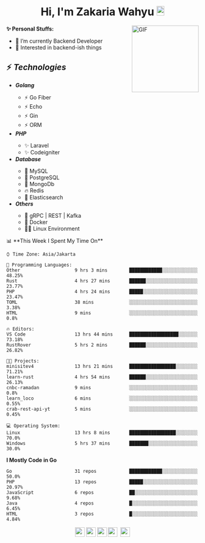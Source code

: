 <h1 align="center">Hi, I'm Zakaria Wahyu <img src="https://github.com/TheDudeThatCode/TheDudeThatCode/blob/master/Assets/Hi.gif" width="20px" height="25px"></h1>

<img align="right" alt="GIF" height="175px" src="https://www.nayakapratama.co.id/wp-content/uploads/2019/07/Website-Maintenance.gif" />

**✨ Personal Stuffs:**
- 🔭 I’m currently Backend Developer
- 🌱 Interested in backend-ish things

<h2>⚡ <i>Technologies</i></h2>
<ul>
<li><strong><i>Golang</i></strong></li>
  <ul>
    <li>⚡ Go Fiber</li>
    <li>⚡ Echo</li>
    <li>⚡ Gin</li>
    <li>⚡ ORM</li>
  </ul>
<li><strong><i>PHP</i></strong></li>
  <ul>
    <li>✨ Laravel</li>
    <li>✨ Codeigniter</li>
  </ul>
<li><strong><i>Database</i></strong></li>
  <ul>
    <li>🐬 MySQL</li>
    <li>🐘 PostgreSQL</li>
    <li>🍃 MongoDb</li>
    <li>🔥 Redis</li>
    <li>🔎 Elasticsearch</li>
  </ul>
  <li><strong><i>Others</i></strong></li>
  <ul>
    <li>💫 gRPC | REST | Kafka</li>
    <li>🐳 Docker</li>
    <li>👨‍💻 Linux Environment</li>
  </ul>
</ul>
<!--START_SECTION:waka-->
📊 **This Week I Spent My Time On** 

```text
⌚︎ Time Zone: Asia/Jakarta

💬 Programming Languages: 
Other                    9 hrs 3 mins        ████████████░░░░░░░░░░░░░   48.25% 
Rust                     4 hrs 27 mins       ██████░░░░░░░░░░░░░░░░░░░   23.77% 
PHP                      4 hrs 24 mins       █████░░░░░░░░░░░░░░░░░░░░   23.47% 
TOML                     38 mins             ░░░░░░░░░░░░░░░░░░░░░░░░░   3.38% 
HTML                     9 mins              ░░░░░░░░░░░░░░░░░░░░░░░░░   0.8%

🔥 Editors: 
VS Code                  13 hrs 44 mins      ██████████████████░░░░░░░   73.18% 
RustRover                5 hrs 2 mins        ██████░░░░░░░░░░░░░░░░░░░   26.82%

🐱‍💻 Projects: 
minisitev4               13 hrs 21 mins      █████████████████░░░░░░░░   71.21% 
learn-rust               4 hrs 54 mins       ██████░░░░░░░░░░░░░░░░░░░   26.13% 
cnbc-ramadan             9 mins              ░░░░░░░░░░░░░░░░░░░░░░░░░   0.8% 
learn_loco               6 mins              ░░░░░░░░░░░░░░░░░░░░░░░░░   0.55% 
crab-rest-api-yt         5 mins              ░░░░░░░░░░░░░░░░░░░░░░░░░   0.45%

💻 Operating System: 
Linux                    13 hrs 8 mins       █████████████████░░░░░░░░   70.0% 
Windows                  5 hrs 37 mins       ███████░░░░░░░░░░░░░░░░░░   30.0%

```

**I Mostly Code in Go** 

```text
Go                       31 repos            ████████████░░░░░░░░░░░░░   50.0% 
PHP                      13 repos            █████░░░░░░░░░░░░░░░░░░░░   20.97% 
JavaScript               6 repos             ██░░░░░░░░░░░░░░░░░░░░░░░   9.68% 
Java                     4 repos             █░░░░░░░░░░░░░░░░░░░░░░░░   6.45% 
HTML                     3 repos             █░░░░░░░░░░░░░░░░░░░░░░░░   4.84%

```



<!--END_SECTION:waka-->

<p align="center">
<a href="https://www.linkedin.com/in/zakariawahyu" target="_blank"><img src="https://img.shields.io/badge/linkedin-%230077B5.svg?&style=for-the-badge&logo=linkedin&logoColor=white" height=25></a>
<a href="https://medium.com/@zakariawahyu" target="_blank"><img src="https://img.shields.io/badge/Medium-12100E?style=for-the-badge&logo=medium&logoColor=white" height=25></a>
<a href="https://medium.com/@zakariawahyu" target="_blank"><img src="https://img.shields.io/badge/Portfolio-2300843e?style=for-the-badge&logo=About.me&logoColor=white" height=25></a>
<a href="https://www.twitter.com/_zakariawahyu" target="_blank"><img src="https://img.shields.io/badge/twitter-%231DA1F2.svg?&style=for-the-badge&logo=twitter&logoColor=white" height=25></a> 
<a href="https://www.instagram.com/_zakariawahyu" target="_blank"><img src="https://img.shields.io/badge/instagram-%23E4405F.svg?&style=for-the-badge&logo=instagram&logoColor=white" height=25></a>
